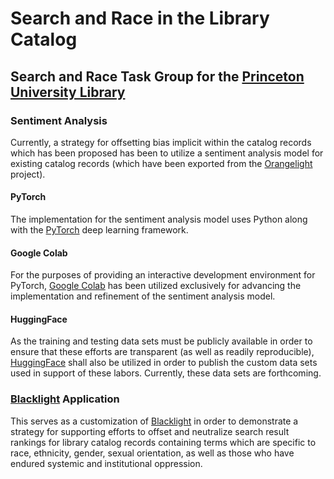 # Search and Race in the Library Catalog

## Search and Race Task Group for the [Princeton University Library](https://github.com/pulibrary)

### Sentiment Analysis

Currently, a strategy for offsetting bias implicit within the catalog records
which has been proposed has been to utilize a sentiment analysis model for
existing catalog records (which have been exported from the [Orangelight](https://github.com/pulibrary/orangelight) project).

#### PyTorch

The implementation for the sentiment analysis model uses Python along with the [PyTorch](https://github.com/pytorch) deep learning framework.

#### Google Colab

For the purposes of providing an interactive development environment for PyTorch, [Google Colab](https://colab.research.google.com) has been utilized exclusively for advancing the implementation and refinement of the sentiment analysis model.

#### HuggingFace

As the training and testing data sets must be publicly available in order to ensure that these efforts are transparent (as well as readily reproducible), [HuggingFace](https://huggingface.co/spaces/jrgriffiniii/search-and-race) shall also be utilized in order to publish the custom data sets used in support of these labors. Currently, these data sets are forthcoming.

### [Blacklight](https://github.com/projectblacklight/blacklight) Application

This serves as a customization of [Blacklight](https://github.com/projectblacklight/blacklight) in order to demonstrate a strategy for supporting efforts to offset and neutralize search result rankings for library catalog records containing terms which are specific to race, ethnicity, gender, sexual orientation, as well as those who have endured systemic and institutional oppression.
